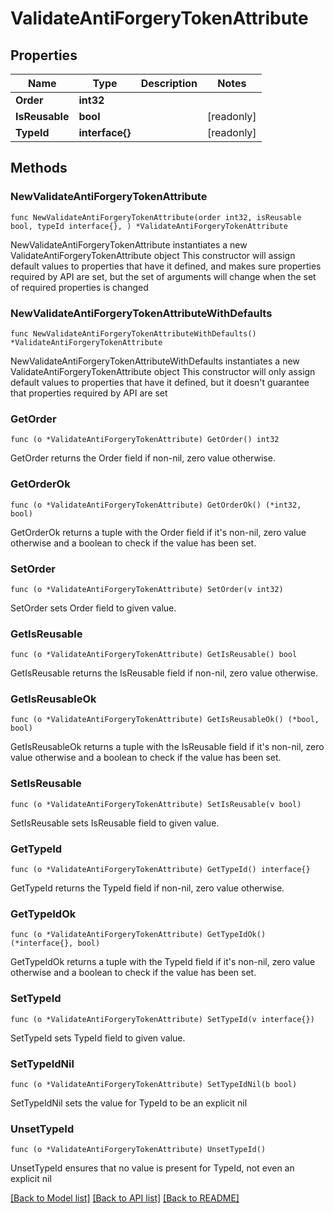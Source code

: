 # ValidateAntiForgeryTokenAttribute

## Properties

Name | Type | Description | Notes
------------ | ------------- | ------------- | -------------
**Order** | **int32** |  | 
**IsReusable** | **bool** |  | [readonly] 
**TypeId** | **interface{}** |  | [readonly] 

## Methods

### NewValidateAntiForgeryTokenAttribute

`func NewValidateAntiForgeryTokenAttribute(order int32, isReusable bool, typeId interface{}, ) *ValidateAntiForgeryTokenAttribute`

NewValidateAntiForgeryTokenAttribute instantiates a new ValidateAntiForgeryTokenAttribute object
This constructor will assign default values to properties that have it defined,
and makes sure properties required by API are set, but the set of arguments
will change when the set of required properties is changed

### NewValidateAntiForgeryTokenAttributeWithDefaults

`func NewValidateAntiForgeryTokenAttributeWithDefaults() *ValidateAntiForgeryTokenAttribute`

NewValidateAntiForgeryTokenAttributeWithDefaults instantiates a new ValidateAntiForgeryTokenAttribute object
This constructor will only assign default values to properties that have it defined,
but it doesn't guarantee that properties required by API are set

### GetOrder

`func (o *ValidateAntiForgeryTokenAttribute) GetOrder() int32`

GetOrder returns the Order field if non-nil, zero value otherwise.

### GetOrderOk

`func (o *ValidateAntiForgeryTokenAttribute) GetOrderOk() (*int32, bool)`

GetOrderOk returns a tuple with the Order field if it's non-nil, zero value otherwise
and a boolean to check if the value has been set.

### SetOrder

`func (o *ValidateAntiForgeryTokenAttribute) SetOrder(v int32)`

SetOrder sets Order field to given value.


### GetIsReusable

`func (o *ValidateAntiForgeryTokenAttribute) GetIsReusable() bool`

GetIsReusable returns the IsReusable field if non-nil, zero value otherwise.

### GetIsReusableOk

`func (o *ValidateAntiForgeryTokenAttribute) GetIsReusableOk() (*bool, bool)`

GetIsReusableOk returns a tuple with the IsReusable field if it's non-nil, zero value otherwise
and a boolean to check if the value has been set.

### SetIsReusable

`func (o *ValidateAntiForgeryTokenAttribute) SetIsReusable(v bool)`

SetIsReusable sets IsReusable field to given value.


### GetTypeId

`func (o *ValidateAntiForgeryTokenAttribute) GetTypeId() interface{}`

GetTypeId returns the TypeId field if non-nil, zero value otherwise.

### GetTypeIdOk

`func (o *ValidateAntiForgeryTokenAttribute) GetTypeIdOk() (*interface{}, bool)`

GetTypeIdOk returns a tuple with the TypeId field if it's non-nil, zero value otherwise
and a boolean to check if the value has been set.

### SetTypeId

`func (o *ValidateAntiForgeryTokenAttribute) SetTypeId(v interface{})`

SetTypeId sets TypeId field to given value.


### SetTypeIdNil

`func (o *ValidateAntiForgeryTokenAttribute) SetTypeIdNil(b bool)`

 SetTypeIdNil sets the value for TypeId to be an explicit nil

### UnsetTypeId
`func (o *ValidateAntiForgeryTokenAttribute) UnsetTypeId()`

UnsetTypeId ensures that no value is present for TypeId, not even an explicit nil

[[Back to Model list]](../README.md#documentation-for-models) [[Back to API list]](../README.md#documentation-for-api-endpoints) [[Back to README]](../README.md)



